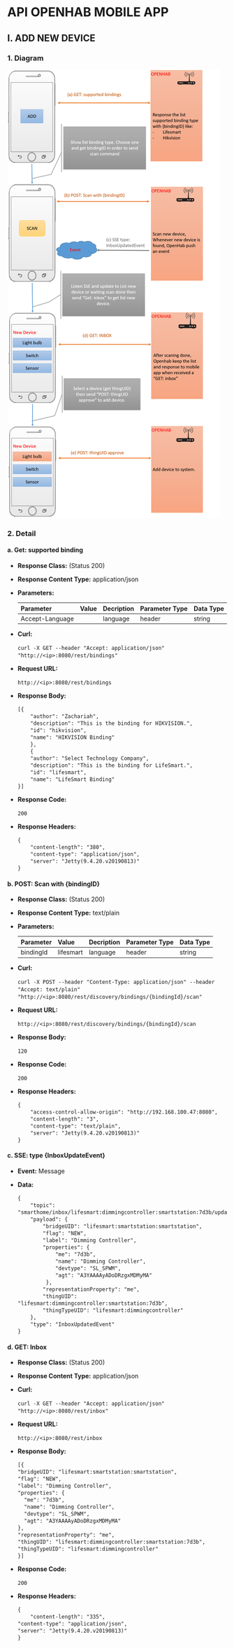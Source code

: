 # API OPENHAB MOBILE APP
## I. ADD NEW DEVICE
### 1. Diagram
![Diagram](/addnewdevicediagram.png)
### 2. Detail
#### a. Get: supported binding
* **Response Class:** (Status 200)

* **Response Content Type:** application/json

* **Parameters:** 

    |Parameter|Value|Decription|Parameter Type|Data Type|
    |---------|-----|----------|--------------|---------|
    |Accept-Language||language |    header    |  string |

* **Curl:** 

    ```curl -X GET --header "Accept: application/json" "http://<ip>:8080/rest/bindings"```

* **Request URL:**

    ```http://<ip>:8080/rest/bindings```

* **Response Body:**

    ```
    [{
        "author": "Zachariah",
        "description": "This is the binding for HIKVISION.",
        "id": "hikvision",
        "name": "HIKVISION Binding"
        },
        {
        "author": "Select Technology Company",
        "description": "This is the binding for LifeSmart.",
        "id": "lifesmart",
        "name": "LifeSmart Binding"
    }]
    ```

* **Response Code:** 

    ```200```

* **Response Headers:**

    ```
    {
        "content-length": "380",
        "content-type": "application/json",
        "server": "Jetty(9.4.20.v20190813)"
    }
    ```
    
#### b. POST: Scan with {bindingID}
* **Response Class:** (Status 200)

* **Response Content Type:** text/plain

* **Parameters:** 

    |Parameter|Value|Decription|Parameter Type|Data Type|
    |---------|-----|----------|--------------|---------|
    |bindingId|lifesmart|language|    header  |  string |

* **Curl:** 

    ```curl -X POST --header "Content-Type: application/json" --header "Accept: text/plain" "http://<ip>:8080/rest/discovery/bindings/{bindingId}/scan"```

* **Request URL:**

    ```http://<ip>:8080/rest/discovery/bindings/{bindingId}/scan```

* **Response Body:**

    ```120```

* **Response Code:** 

    ```200```

* **Response Headers:**

    ```
    {
        "access-control-allow-origin": "http://192.168.100.47:8080",
        "content-length": "3",
        "content-type": "text/plain",
        "server": "Jetty(9.4.20.v20190813)"
    }
    ```
    
#### c. SSE: type {InboxUpdateEvent}

* **Event:** Message

* **Data:**
    ```
    {
	    "topic": "smarthome/inbox/lifesmart:dimmingcontroller:smartstation:7d3b/updated",
	    "payload": {
		    "bridgeUID": "lifesmart:smartstation:smartstation",
		    "flag": "NEW",
		    "label": "Dimming Controller",
		    "properties": {
			    "me": "7d3b",
			    "name": "Dimming Controller",
			    "devtype": "SL_SPWM",
			    "agt": "A3YAAAAyADoDRzgxMDMyMA"
		     },
		    "representationProperty": "me",
		    "thingUID": "lifesmart:dimmingcontroller:smartstation:7d3b",
		    "thingTypeUID": "lifesmart:dimmingcontroller"
	    },
	    "type": "InboxUpdatedEvent"
    }
    ```
#### d. GET: Inbox
* **Response Class:** (Status 200)

* **Response Content Type:** application/json

* **Curl:** 

    ```curl -X GET --header "Accept: application/json" "http://<ip>:8080/rest/inbox"```

* **Request URL:**

    ```http://<ip>:8080/rest/inbox```

* **Response Body:**

    ```
    [{
    "bridgeUID": "lifesmart:smartstation:smartstation",
    "flag": "NEW",
    "label": "Dimming Controller",
    "properties": {
      "me": "7d3b",
      "name": "Dimming Controller",
      "devtype": "SL_SPWM",
      "agt": "A3YAAAAyADoDRzgxMDMyMA"
    },
    "representationProperty": "me",
    "thingUID": "lifesmart:dimmingcontroller:smartstation:7d3b",
    "thingTypeUID": "lifesmart:dimmingcontroller"
    }]
    ```

* **Response Code:** 

    ```200```

* **Response Headers:**

    ```
    {
    	"content-length": "335",
	"content-type": "application/json",
	"server": "Jetty(9.4.20.v20190813)"
    }
    ```


